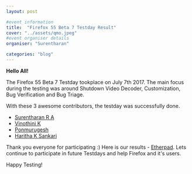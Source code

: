 ```yaml
---
layout: post

#event information
title:  "Firefox 55 Beta 7 Testday Result"
cover: "../assets/qmo.jpeg"
#event organiser details
organiser: "Surentharan"

categories: "blog"
---
```


**Hello All!**

<p>The Firefox 55 Beta 7 Testday tookplace on July 7th 2017. The main focus during the testing was around Shutdown Video Decoder, Customization, Bug Verification and Bug Triage.</p>
<p>With these 3 awesome contributors, the testday was successfully done.</p>

- [Surentharan R A](https://twitter.com/surentharan7)
- [Vinothini K](https://twitter.com/vinosri99)
- [Ponmurugesh](https://twitter.com/ponmurugesh007)
- [Haritha K Sankari](https://twitter.com/HarithaKamaraj)


Thank you everyone for participating :)
Here is our results - [Etherpad](https://public.etherpad-mozilla.org/p/MozillaIN_QA_Firefox_55_Beta_7_Testday). Lets continue to participate in future Testdays and help Firefox and it's users.
<p>Happy Testing!</p>
